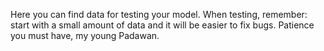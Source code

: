 Here you can find data for testing your model. When testing, remember: start with a small amount of data and it will be easier to fix bugs. Patience you must have, my young Padawan.